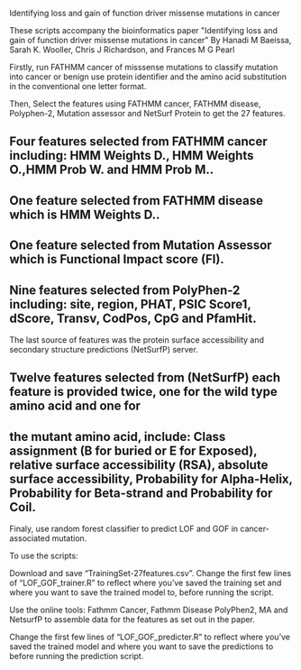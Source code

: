 Identifying loss and gain of function driver missense mutations in cancer

These scripts accompany the bioinformatics paper "Identifying loss and gain of function driver missense mutations in cancer" By Hanadi M Baeissa, Sarah K. Wooller, Chris J Richardson, and Frances M G Pearl

Firstly, run FATHMM cancer of misssense mutations to classify mutation into cancer or benign 
use protein identifier and the amino acid substitution in the conventional one letter format.

Then, Select the features using FATHMM cancer, FATHMM disease, Polyphen-2, Mutation assessor and NetSurf Protein to get the 27 features.

## Four features selected from FATHMM cancer including: HMM Weights D., HMM Weights O.,HMM Prob W. and HMM Prob M..
## One feature selected from FATHMM disease which is HMM Weights D..
## One feature selected from Mutation Assessor which is Functional Impact score (FI).
## Nine features selected from PolyPhen-2 including: site, region, PHAT, PSIC Score1, dScore, Transv, CodPos, CpG and PfamHit. 

The last source of features was the protein  surface accessibility and secondary structure predictions (NetSurfP) server.
## Twelve features selected from (NetSurfP) each feature is provided twice, one for the wild type amino acid and one for 
## the mutant amino acid, include: Class assignment (B for buried or E for Exposed), relative surface accessibility (RSA), absolute surface accessibility, Probability for Alpha-Helix, Probability for Beta-strand and Probability for Coil.


Finaly, use random forest classifier to predict LOF and GOF in cancer- associated mutation.


To use the scripts:

Download and save “TrainingSet-27features.csv”. Change the first few lines of “LOF_GOF_trainer.R” to reflect where you’ve saved the training set and where you want to save the trained model to, before running the script.

Use the online tools: Fathmm Cancer, Fathmm Disease PolyPhen2, MA and NetsurfP to assemble data for the features as set out in the paper.

Change the first few lines of “LOF_GOF_predicter.R” to reflect where you’ve saved the trained model and where you want to save the predictions to before running the prediction script.
